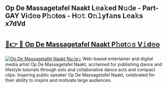 ## Op De Massagetafel Naakt L𝚎a𝚔ed N𝚞𝚍e - Part-GAY Vi𝚍𝚎o P𝚑𝚘tos - H𝚘𝚝 O𝚗𝚕yf𝚊ns L𝚎a𝚔s x7dVd

# <h2><a href="http://kf0r9k4.oniu.top/?m=Op+De+Massagetafel+Naakt">🔗👉 🔴 Op De Massagetafel Naakt P𝚑ot𝚘𝚜 V𝚒d𝚎o</a></h2>

[![Op De Massagetafel Naakt Nu𝚍e𝚜](https://i.imgur.com/0qMVB7G.gif)](http://kf0r9k4.oniu.top/?m=Op+De+Massagetafel+Naakt)
Web-based entertainer and digital media artist Op De Massagetafel Naakt, acclaimed for publishing dance and lifestyle tutorials through solo and collaborative dance acts and compact clips. Inspiring public speaker Op De Massagetafel Naakt, celebrated for their ability to inspire and motivate large audiences.  
